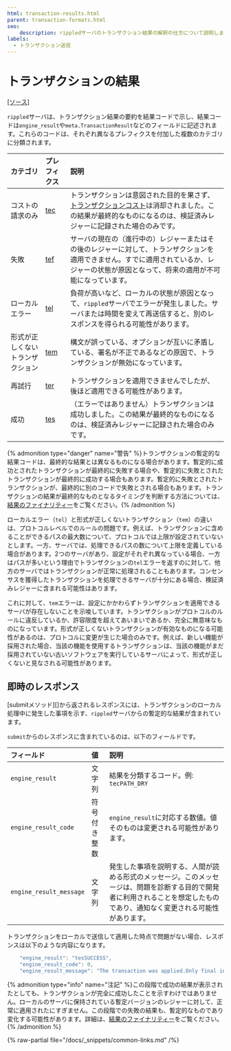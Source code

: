 ```yaml
---
html: transaction-results.html
parent: transaction-formats.html
seo:
    description: rippledサーバのトランザクション結果の解釈の仕方について説明します。
labels:
  - トランザクション送信
---
```

# トランザクションの結果

[[ソース]](https://github.com/XRPLF/rippled/blob/1e01cd34f7a216092ed779f291b43324c167167a/include/xrpl/protocol/TER.h "Source")

`rippled`サーバは、トランザクション結果の要約を結果コードで示し、結果コードは`engine_result`や`meta.TransactionResult`などのフィールドに記述されます。これらのコードは、それぞれ異なるプレフィクスを付加した複数のカテゴリに分類されます。

| カテゴリ              | プレフィクス                  | 説明                |
|:----------------------|:------------------------|:---------------------------|
| コストの請求のみ     | [tec](tec-codes.md)   | トランザクションは意図された目的を果さず、[トランザクションコスト](../../../../concepts/transactions/transaction-cost.md)は消却されました。この結果が最終的なものになるのは、検証済みレジャーに記録された場合のみです。 |
| 失敗               | [tef](tef-codes.md)   | サーバの現在の（進行中の）レジャーまたはその後のレジャーに対して、トランザクションを適用できません。すでに適用されているか、レジャーの状態が原因となって、将来の適用が不可能になっています。 |
| ローカルエラー           | [tel](tel-codes.md)   | 負荷が高いなど、ローカルの状態が原因となって、`rippled`サーバでエラーが発生しました。サーバまたは時間を変えて再送信すると、別のレスポンスを得られる可能性があります。 |
| 形式が正しくないトランザクション | [tem](tem-codes.md)   | 構文が誤っている、オプションが互いに矛盾している、署名が不正であるなどの原因で、トランザクションが無効になっています。 |
| 再試行                 | [ter](ter-codes.md)   | トランザクションを適用できませんでしたが、後ほど適用できる可能性があります。 |
| 成功               | [tes](tes-success.md) | （エラーではありません）トランザクションは成功しました。この結果が最終的なものになるのは、検証済みレジャーに記録された場合のみです。 |

{% admonition type="danger" name="警告" %}トランザクションの暫定的な結果コードは、最終的な結果とは異なるものになる場合があります。暫定的に成功とされたトランザクションが最終的に失敗する場合や、暫定的に失敗とされたトランザクションが最終的に成功する場合もあります。暫定的に失敗とされたトランザクションが、最終的に別のコードで失敗とされる場合もあります。トランザクションの結果が最終的なものとなるタイミングを判断する方法については、[結果のファイナリティー](../../../../concepts/transactions/finality-of-results/index.md)をご覧ください。{% /admonition %}

ローカルエラー（`tel`）と形式が正しくないトランザクション（`tem`）の違いは、プロトコルレベルでのルールの問題です。例えば、トランザクションに含めることができるパスの最大数について、プロトコルでは上限が設定されていないとします。一方、サーバでは、処理できるパスの数について上限を定義している場合があります。2つのサーバがあり、設定がそれぞれ異なっている場合、一方はパスが多いという理由でトランザクションの`tel`エラーを返すのに対して、他方のサーバではトランザクションが正常に処理されることもあります。コンセンサスを獲得したトランザクションを処理できるサーバが十分にある場合、検証済みレジャーに含まれる可能性はあります。

これに対して、`tem`エラーは、設定にかかわらずトランザクションを適用できるサーバが存在しないことを示唆しています。トランザクションがプロトコルのルールに違反しているか、許容限度を超えてあいまいであるか、完全に無意味なものになっています。形式が正しくないトランザクションが有効なものになる可能性があるのは、プロトコルに変更が生じた場合のみです。例えば、新しい機能が採用された場合、当該の機能を使用するトランザクションは、当該の機能がまだ採用されていない古いソフトウェアを実行しているサーバによって、形式が正しくないと見なされる可能性があります。


## 即時のレスポンス

[submitメソッド][]から返されるレスポンスには、トランザクションのローカル処理中に発生した事項を示す、`rippled`サーバからの暫定的な結果が含まれています。

`submit`からのレスポンスに含まれているのは、以下のフィールドです。

| フィールド                   | 値          | 説明                       |
|:------------------------|:---------------|:----------------------------------|
| `engine_result`          | 文字列         | 結果を分類するコード。例: `tecPATH_DRY` |
| `engine_result_code`    | 符号付き整数 | `engine_result`に対応する数値。値そのものは変更される可能性があります。 |
| `engine_result_message` | 文字列         | 発生した事項を説明する、人間が読める形式のメッセージ。このメッセージは、問題を診断する目的で開発者に利用されることを想定したものであり、通知なく変更される可能性があります。 |

トランザクションをローカルで送信して適用した時点で問題がない場合、レスポンスは以下のような内容になります。

```js
    "engine_result": "tesSUCCESS",
    "engine_result_code": 0,
    "engine_result_message": "The transaction was applied.Only final in a validated ledger."
```

{% admonition type="info" name="注記" %}この段階で成功の結果が表示されたとしても、トランザクションが完全に成功したことを示すわけではありません。ローカルのサーバに保持されている暫定バージョンのレジャーに対して、正常に適用されたにすぎません。この段階での失敗の結果も、暫定的なものであり変化する可能性があります。詳細は、[結果のファイナリティー](../../../../concepts/transactions/finality-of-results/index.md)をご覧ください。{% /admonition %}

{% raw-partial file="/docs/_snippets/common-links.md" /%}
